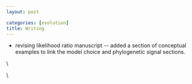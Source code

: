 ```yaml
---
layout: post

categories: [evolution]
title: Writing
---
```







 








-   revising likelihood ratio manuscript -- added a section of
    conceptual examples to link the model choice and phylogenetic signal
    sections.

\

\


